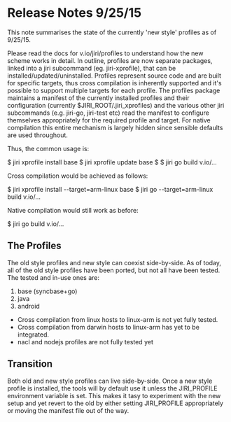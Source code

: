 # Release Notes 9/25/15

This note summarises the state of the currently 'new style' profiles as of 9/25/15.

Please read the docs for v.io/jiri/profiles to understand how the new scheme works
in detail. In outline, profiles are now separate packages, linked into a jiri
subcommand (eg. jiri-xprofile), that can be installed/updated/uninstalled. Profiles
represent source code and are built for specific targets, thus cross compilation
is inherently supported and it's possible to support multiple targets for each profile.
The profiles package maintains a manifest of the currently installed profiles and their
configuration (currently $JIRI_ROOT/.jiri_xprofiles) and the various other jiri
subcommands (e.g. jiri-go, jiri-test etc) read the manifest to configure themselves
appropriately for the required profile and target. For native compilation this
entire mechanism is largely hidden since sensible defaults are used throughout.

Thus, the common usage is:

$ jiri xprofile install base
$ jiri xprofile update base
$
$ jiri go build v.io/...

Cross compilation would be achieved as follows:

$ jiri xprofile install --target=arm-linux base
$ jiri go --target=arm-linux build v.io/...

Native compilation would still work as before:

$ jiri go build v.io/...

## The Profiles

The old style profiles and new style can coexist side-by-side. As of today, all
of the old style profiles have been ported, but not all have been tested. The
tested and in-use ones are:

1. base (syncbase+go)
2. java
3. android

- Cross compilation from linux hosts to linux-arm is not yet fully tested.
- Cross compilation from darwin hosts to linux-arm has yet to be integrated.
- nacl and nodejs profiles are not fully tested yet

## Transition

Both old and new style profiles can live side-by-side. Once a new
style profile is installed, the tools will by default use it unless the
JIRI_PROFILE environment variable is set. This makes it tasy to experiment
with the new setup and yet revert to the old by either setting JIRI_PROFILE
appropriately or moving the manifest file out of the way.


